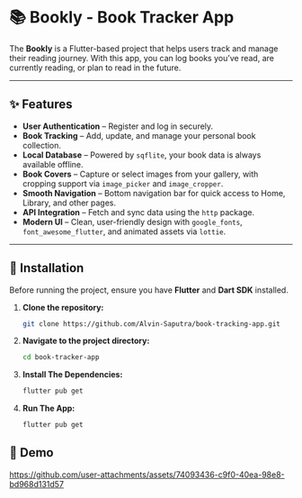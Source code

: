 # 📚 Bookly - Book Tracker App

The **Bookly** is a Flutter-based project that helps users track and manage their reading journey. With this app, you can log books you’ve read, are currently reading, or plan to read in the future.  

---

## ✨ Features  

- **User Authentication** – Register and log in securely.  
- **Book Tracking** – Add, update, and manage your personal book collection.  
- **Local Database** – Powered by `sqflite`, your book data is always available offline.  
- **Book Covers** – Capture or select images from your gallery, with cropping support via `image_picker` and `image_cropper`.  
- **Smooth Navigation** – Bottom navigation bar for quick access to Home, Library, and other pages.  
- **API Integration** – Fetch and sync data using the `http` package.  
- **Modern UI** – Clean, user-friendly design with `google_fonts`, `font_awesome_flutter`, and animated assets via `lottie`.  

---

## 🚀 Installation  

Before running the project, ensure you have **Flutter** and **Dart SDK** installed.  

1. **Clone the repository:**  
   ```bash
   git clone https://github.com/Alvin-Saputra/book-tracking-app.git

2. **Navigate to the project directory:**  
   ```bash
   cd book-tracker-app

3. **Install The Dependencies:**  
   ```bash
   flutter pub get
   
4. **Run The App:**  
   ```bash
   flutter pub get

## 📱 Demo


https://github.com/user-attachments/assets/74093436-c9f0-40ea-98e8-bd968d131d57

